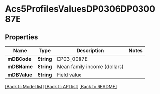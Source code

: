 # Acs5ProfilesValuesDP0306DP030087E

## Properties
Name | Type | Description | Notes
------------ | ------------- | ------------- | -------------
**mDBCode** | **String** | DP03_0087E | 
**mDBName** | **String** | Mean family income (dollars) | 
**mDBValue** | **String** | Field value | 

[[Back to Model list]](../README.md#documentation-for-models) [[Back to API list]](../README.md#documentation-for-api-endpoints) [[Back to README]](../README.md)


